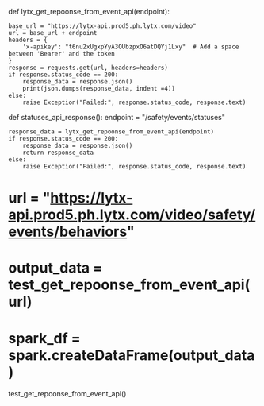 def lytx_get_repoonse_from_event_api(endpoint):

    base_url = "https://lytx-api.prod5.ph.lytx.com/video"
    url = base_url + endpoint
    headers = {
        'x-apikey': "t6nu2xUgxpYyA3OUbzpxO6atDQYj1Lxy"  # Add a space between 'Bearer' and the token
    }
    response = requests.get(url, headers=headers)
    if response.status_code == 200:
        response_data = response.json()
        print(json.dumps(response_data, indent =4))
    else:
        raise Exception("Failed:", response.status_code, response.text)



def statuses_api_response():
    endpoint = "/safety​/events​/statuses"
    
    response_data = lytx_get_repoonse_from_event_api(endpoint)
    if response.status_code == 200:
        response_data = response.json()
        return response_data
    else:
        raise Exception("Failed:", response.status_code, response.text)

# url = "https://lytx-api.prod5.ph.lytx.com/video/safety/events/behaviors"
# output_data = test_get_repoonse_from_event_api(url)
# spark_df = spark.createDataFrame(output_data)

test_get_repoonse_from_event_api()
